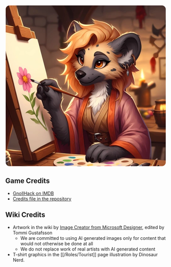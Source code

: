 ![Credits](/uploads/Credits/credits.webp)

## Game Credits

* [GnollHack on IMDB](https://www.imdb.com/title/tt20859530/)
* [Credits file in the repository](https://github.com/hyvanmielenpelit/GnollHack/blob/master/dat/credits)

## Wiki Credits

* Artwork in the wiki by [Image Creator from Microsoft Designer](https://www.bing.com/images/create), edited by Tommi Gustafsson
    * We are committed to using AI generated images only for content that would not otherwise be done at all
    * We do not replace work of real artists with AI generated content
* T-shirt graphics in the [[/Roles/Tourist]] page illustration by Dinosaur Nerd.  